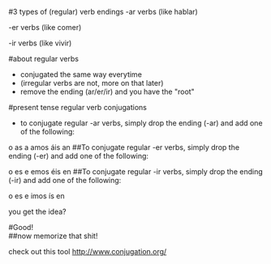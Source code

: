 #3 types of (regular) verb endings
-ar verbs (like hablar)

-er verbs (like comer)

-ir verbs (like vivir)   


#about regular verbs 
- conjugated the same way everytime 
- (irregular verbs are not, more on that later)  
- remove the ending (ar/er/ir) and you have the "root"

#present tense regular verb conjugations
- to conjugate regular -ar verbs, simply drop the ending (-ar) and add one of the following:

o
as
a
amos
áis
an
##To conjugate regular -er verbs, simply drop the ending (-er) and add one of the following:

o
es
e
emos
éis
en
##To conjugate regular -ir verbs, simply drop the ending (-ir) and add one of the following:

o
es
e
imos
ís
en


you get the idea?

#Good!  
##now memorize that shit!

check out this tool http://www.conjugation.org/










